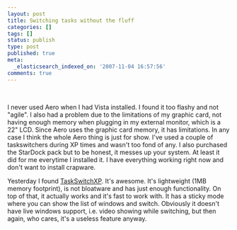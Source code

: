 ```yaml
---
layout: post
title: Switching tasks without the fluff
categories: []
tags: []
status: publish
type: post
published: true
meta:
  _elasticsearch_indexed_on: '2007-11-04 16:57:56'
comments: true
---
```

<p>&#160;</p>  <p>I never used Aero when I had Vista installed. I found it too flashy and not &quot;agile&quot;. I also had a problem due to the limitations of my graphic card, not having enough memory when plugging in my external monitor, which is a 22&quot; LCD. Since Aero uses the graphic card memory, it has limitations. In any case I think the whole Aero thing is just for show. I've used a couple of taskswitchers during XP times and wasn't too fond of any. I also purchased the StarDock pack but to be honest, it messes up your system. At least it did for me everytime I installed it. I have everything working right now and don't want to install crapware.</p>  <p>Yesterday I found <a href="http://www.ntwind.com/software/taskswitchxp.html">TaskSwitchXP</a>. It's awesome. It's lightweight (1MB memory footprint), is not bloatware and has just enough functionality. On top of that, it actually works and it's fast to work with. It has a sticky mode where you can show the list of windows and switch. Obviously it doesn't have live windows support, i.e. video showing while switching, but then again, who cares, it's a useless feature anyway.</p>
